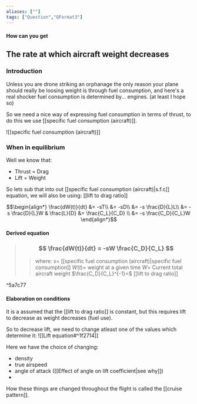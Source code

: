 ```yaml
---
aliases: [""]
tags: ["Question","QFormat3"]
---
```


#### How can you get
## The rate at which aircraft weight decreases
### Introduction
Unless you are drone striking an orphanage the only reason your plane should really be loosing weight is through fuel consumption, and here's a real shocker fuel consumption is determined by... engines. (at least I hope so)

So we need a nice way of expressing fuel consumption in terms of thrust, to do this we use [[specific fuel consumption (aircraft)]].

![[specific fuel consumption (aircraft)]]

### When in equilibrium
Well we know that:
- Thrust = Drag
- Lift = Weight

So lets sub that into out [[specific fuel consumption (aircraft)|s.f.c]] equation, we will also be using: [[lift to drag ratio]]

$$\begin{align*}
  \frac{dW(t)}{dt}  &= -sT\\
&= -sD\\
&= -s \frac{D}{L}L\\
&= -s \frac{D}{L}W & \frac{L}{D} &= \frac{C_L}{C_D} \\
&= -s \frac{C_D}{C_L}W
\end{align*}$$

#### Derived equation

> ### $$ \frac{dW(t)}{dt} = -sW \frac{C_D}{C_L} $$ 
>> where:
>> $s=$ [[specific fuel consumption (aircraft)|specific fuel consumption]] 
>> $W(t)=$ weight at a given time
>> $W=$ Current total aircraft weight
>> $\frac{C_D}{C_L}^{-1}=$ [[lift to drag ratio]]

^5a7c77

#### Elaboration on conditions
It is a assumed that the [[lift to drag ratio]] is constant, but this requires lift to decrease as weight decreases (fuel use).

So to decrease lift, we need to change atleast one of the values which determine it:
![[Lift equation#^1f2714]]

Here we have the choice of changing:
- density
-  true airspeed
-  angle of attack ([[Effect of angle on lift coefficient|see why]])
-  
How these things are changed throughout the flight is called the [[cruise pattern]].

